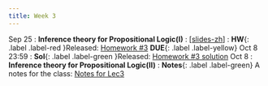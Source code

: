 ```yaml
---
title: Week 3
---
```


Sep 25
: **Inference theory for Propositional Logic(I)**
  :  \[[slides-zh](https://basics.sjtu.edu.cn/~yangqizhe/pdf/dm2023w/slides/DMLec3-handout-zh.pdf)\]
:  **HW**{: .label .label-red }Released: [Homework #3](https://basics.sjtu.edu.cn/~yangqizhe/pdf/dm2023w/homework/DM-hw3.pdf)  **DUE**{: .label .label-yellow} Oct 8  23:59
: **Sol**{: .label .label-green }Released: [Homework #3 solution](https://basics.sjtu.edu.cn/~yangqizhe/pdf/dm2023w/homework/DM-hw3sol.pdf)
Oct 8
: **Inference theory for Propositional Logic(II)**
: **Notes**{: .label .label-green} A notes for the class: [Notes for Lec3](https://basics.sjtu.edu.cn/~yangqizhe/pdf/dm2023w/slides/NotesForLec3.pdf)



  

